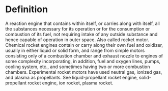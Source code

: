 # Definition

A reaction engine that contains within itself, or carries along with
itself, all the substances necessary for its operation or for the
consumption or combustion of its fuel, not requiring intake of any
outside substance and hence capable of operation in outer space. Also
called rocket motor. Chemical rocket engines contain or carry along
their own fuel and oxidizer, usually in either liquid or solid form, and
range from simple motors consisting only of a combustion chamber and
exhaust nozzle to engines of some complexity incorporating, in addition,
fuel and oxygen lines, pumps, cooling system, etc., and sometimes having
two or more combustion chambers. Experimental rocket motors have used
neutral gas, ionized gas, and plasma as propellants. See
liquid-propellant rocket engine, solid-propellant rocket engine, ion
rocket, plasma rocket.

